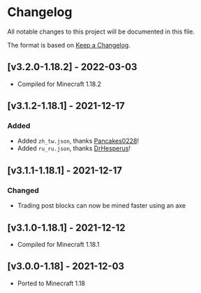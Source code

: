 # Changelog
All notable changes to this project will be documented in this file.

The format is based on [Keep a Changelog].

## [v3.2.0-1.18.2] - 2022-03-03
- Compiled for Minecraft 1.18.2

## [v3.1.2-1.18.1] - 2021-12-17
### Added
- Added `zh_tw.json`, thanks [Pancakes0228]!
- Added `ru_ru.json`, thanks [DrHesperus]!

## [v3.1.1-1.18.1] - 2021-12-17
### Changed
- Trading post blocks can now be mined faster using an axe

## [v3.1.0-1.18.1] - 2021-12-12
- Compiled for Minecraft 1.18.1

## [v3.0.0-1.18] - 2021-12-03
- Ported to Minecraft 1.18

[Keep a Changelog]: https://keepachangelog.com/en/1.0.0/
[Pancakes0228]: https://github.com/Pancakes0228
[DrHesperus]: https://github.com/DrHesperus